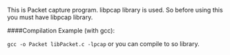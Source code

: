 This is Packet capture program.
libpcap library is used. So before using this you must have libpcap library.

####Compilation Example (with gcc):

`gcc -o Packet libPacket.c -lpcap`
or you can compile to so library.



